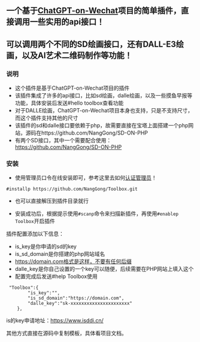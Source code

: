 ## 一个基于[ChatGPT-on-Wechat](https://github.com/zhayujie/chatgpt-on-wechat)项目的简单插件，直接调用一些实用的api接口！

## 可以调用两个不同的SD绘画接口，还有DALL-E3绘画，以及AI艺术二维码制作等功能！
### 说明
- 这个插件是基于ChatGPT-on-Wechat项目的插件
- 该插件集成了许多的api接口，比如sd绘画，dalle绘画，以及一些摸鱼早报等功能，具体安装后发送#hello toolbox查看功能
- 对于DALLE绘画，ChatGPT-on-Wechat项目本身也支持，只是不支持尺寸，而这个插件支持其他的尺寸
- 该插件的sd和dalle接口要依赖于php，故需要直接在宝塔上面搭建一个php网站，源码在https://github.com/NangGong/SD-ON-PHP
- 有两个SD接口，其中一个需要配合使用：https://github.com/NangGong/SD-ON-PHP

### 安装

- 使用管理员口令在线安装即可，参考这里去如何[认证管理员](https://www.wangpc.cc/aigc/chatgpt-on-wechat_plugin/)！

```
#installp https://github.com/NangGong/Toolbox.git
```
- 也可以直接解压到插件目录就行

- 安装成功后，根据提示使用`#scanp`命令来扫描新插件，再使用`#enablep Toolbox`开启插件

插件配置添加以下信息：
- is_key是你申请的sd的key
- is_sd_domain是你搭建的php网站域名
- https://domain.com格式是这样，不要有任何后缀
- dalle_key是你自己设置的一个key可以随便，后续需要在PHP网站上填入这个
- 配置完成后发送#help Toolbox使用
```
 "Toolbox":{
        "is_key":"",
        "is_sd_domain":"https://domain.com",
        "dalle_key":"sk-xxxxxxxxxxxxxxxxxxxxxx"
    },
```
is的key申请地址：https://www.isddi.cn/

其他方式直接在源码中复制模板，具体看项目文档。






